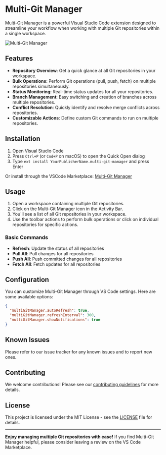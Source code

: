 # Multi-Git Manager

Multi-Git Manager is a powerful Visual Studio Code extension designed to streamline your workflow when working with multiple Git repositories within a single workspace.

![Multi-Git Manager](images/multi-git-manager-preview.gif)

## Features

- **Repository Overview**: Get a quick glance at all Git repositories in your workspace.
- **Bulk Operations**: Perform Git operations (pull, push, fetch) on multiple repositories simultaneously.
- **Status Monitoring**: Real-time status updates for all your repositories.
- **Branch Management**: Easy switching and creation of branches across multiple repositories.
- **Conflict Resolution**: Quickly identify and resolve merge conflicts across repositories.
- **Customizable Actions**: Define custom Git commands to run on multiple repositories.

## Installation

1. Open Visual Studio Code
2. Press `Ctrl+P` (or `Cmd+P` on macOS) to open the Quick Open dialog
3. Type `ext install YourPublisherName.multi-git-manager` and press Enter

Or install through the VSCode Marketplace: [Multi-Git Manager](https://marketplace.visualstudio.com/items?itemName=ElanZhou.vscode-multi-git-manager&ssr=false#overview)

## Usage

1. Open a workspace containing multiple Git repositories.
2. Click on the Multi-Git Manager icon in the Activity Bar.
3. You'll see a list of all Git repositories in your workspace.
4. Use the toolbar actions to perform bulk operations or click on individual repositories for specific actions.

### Basic Commands

- **Refresh**: Update the status of all repositories
- **Pull All**: Pull changes for all repositories
- **Push All**: Push committed changes for all repositories
- **Fetch All**: Fetch updates for all repositories

## Configuration

You can customize Multi-Git Manager through VS Code settings. Here are some available options:

```json
{
  "multiGitManager.autoRefresh": true,
  "multiGitManager.refreshInterval": 300,
  "multiGitManager.showNotifications": true
}
```

## Known Issues

Please refer to our issue tracker for any known issues and to report new ones.

## Contributing

We welcome contributions! Please see our [contributing guidelines](CONTRIBUTING.md) for more details.

## License

This project is licensed under the MIT License - see the [LICENSE](LICENSE) file for details.

---

**Enjoy managing multiple Git repositories with ease!** If you find Multi-Git Manager helpful, please consider leaving a review on the VS Code Marketplace.

